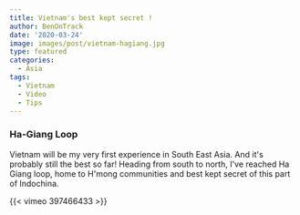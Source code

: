 ```yaml
---
title: Vietnam's best kept secret !
author: BenOnTrack
date: '2020-03-24'
image: images/post/vietnam-hagiang.jpg
type: featured
categories:
  - Asia
tags:
  - Vietnam
  - Video
  - Tips
---
```


### Ha-Giang Loop

Vietnam will be my very first experience in South East Asia. And it's probably still the best so far!
Heading from south to north, I've reached Ha Giang loop, home to H'mong communities and best kept secret of this part of Indochina.

{{< vimeo 397466433 >}}